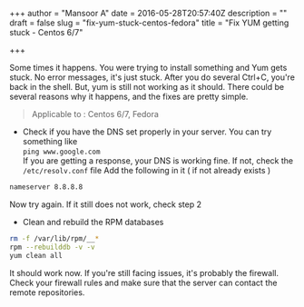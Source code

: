 +++
author = "Mansoor A"
date = 2016-05-28T20:57:40Z
description = ""
draft = false
slug = "fix-yum-stuck-centos-fedora"
title = "Fix YUM getting stuck - Centos 6/7"

+++


Some times it happens.  You were trying to install something and Yum gets stuck. No error messages,
it's just stuck. After you do several Ctrl+C, you're back in the shell. But, yum is still not working
as it should. There could be several reasons why it happens, and the fixes are pretty simple. 

> Applicable to : Centos 6/7, Fedora

* Check if you have the DNS set properly in your server. You can try something like   
`ping www.google.com`  
If you are getting a response, your DNS is working fine. If not, check the `/etc/resolv.conf` file
Add the following in it ( if not already exists )

```bash
nameserver 8.8.8.8
```

Now try again. If it still does not work, check step 2

* Clean and rebuild the RPM databases
```bash
rm -f /var/lib/rpm/__*
rpm --rebuilddb -v -v
yum clean all
```

It should work now. If you're still facing issues, it's probably the firewall. Check your firewall rules
and make sure that the server can contact the remote repositories.


